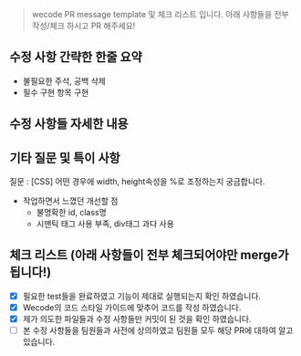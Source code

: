 >wecode PR message template 및 체크 리스트 입니다. 
아래 사항들을 전부 작성/체크 하시고 PR 해주세요!

## 수정 사항 간략한 한줄 요약
- 불필요한 주석, 공백 삭제
- 필수 구현 항목 구현
		 
## 수정 사항들 자세한 내용


## 기타 질문 및 특이 사항
질문 : [CSS] 어떤 경우에 width, height속성을 %로 조정하는지 궁금합니다.

- 작업하면서 느꼈던 개선할 점
  - 불명확한 id, class명 
  - 시맨틱 태그 사용 부족, div태그 과다 사용
  

## 체크 리스트 (아래 사항들이 전부 체크되어야만 merge가 됩니다!)
- [x] 필요한 test들을 완료하였고 기능이 제대로 실행되는지 확인 하였습니다.
- [x] Wecode의 코드 스타일 가이드에 맞추어 코드를 작성 하였습니다.
- [x] 제가 의도한 파일들과 수정 사항들만 커밋이 된 것을 확인 하였습니다.
- [ ] 본 수정 사항들을 팀원들과 사전에 상의하였고 팀원들 모두 해당 PR에 대하여 알고 있습니다.
